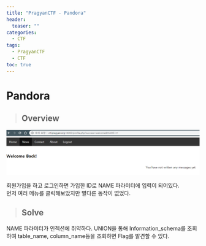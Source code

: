 ```yaml
---
title: "PragyanCTF - Pandora"
header:
  teaser: ""
categories:
  - CTF
tags:
  - PragyanCTF
  - CTF
toc: true
---
```


# Pandora  

> ## Overview 
![](../assets/img/Pasted%20image%2020240330202935.png)

회원가입을 하고 로그인하면 가입한 ID로 NAME 파라미터에 입력이 되어있다.  
먼저 여러 메뉴를 클릭해보았지만 별다른 동작이 없었다.

>## Solve  
NAME 파라미터가 인젝션에 취약하다.
UNION을 통해 Information_schema를 조회하여 table_name, column_name등을 조회하면 Flag를 발견할 수 있다.
